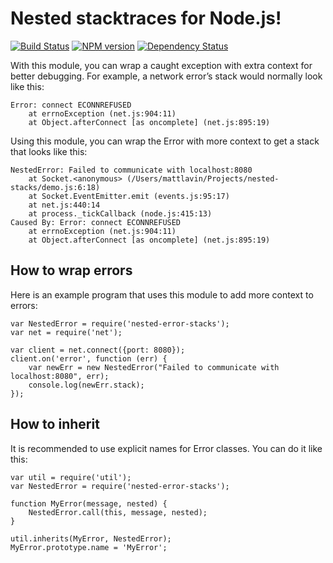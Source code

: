 Nested stacktraces for Node.js!
===============================

[![Build Status](https://travis-ci.org/mdlavin/nested-error-stacks.svg)](https://travis-ci.org/mdlavin/nested-error-stacks) [![NPM version](https://badge.fury.io/js/nested-error-stacks.svg)](http://badge.fury.io/js/nested-error-stacks) [![Dependency Status](https://david-dm.org/mdlavin/nested-error-stacks.svg)](https://david-dm.org/mdlavin/nested-error-stacks)

With this module, you can wrap a caught exception with extra context for better debugging. For example, a network error’s stack would normally look like this:

    Error: connect ECONNREFUSED
        at errnoException (net.js:904:11)
        at Object.afterConnect [as oncomplete] (net.js:895:19)

Using this module, you can wrap the Error with more context to get a stack that looks like this:

    NestedError: Failed to communicate with localhost:8080
        at Socket.<anonymous> (/Users/mattlavin/Projects/nested-stacks/demo.js:6:18)
        at Socket.EventEmitter.emit (events.js:95:17)
        at net.js:440:14
        at process._tickCallback (node.js:415:13)
    Caused By: Error: connect ECONNREFUSED
        at errnoException (net.js:904:11)
        at Object.afterConnect [as oncomplete] (net.js:895:19)

How to wrap errors
------------------

Here is an example program that uses this module to add more context to errors:

    var NestedError = require('nested-error-stacks');
    var net = require('net');
        
    var client = net.connect({port: 8080});
    client.on('error', function (err) {
        var newErr = new NestedError("Failed to communicate with localhost:8080", err);
        console.log(newErr.stack);
    });

How to inherit
--------------

It is recommended to use explicit names for Error classes. You can do it like this:

    var util = require('util');
    var NestedError = require('nested-error-stacks');

    function MyError(message, nested) {
        NestedError.call(this, message, nested);
    }

    util.inherits(MyError, NestedError);
    MyError.prototype.name = 'MyError';
